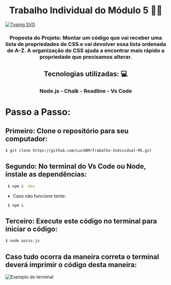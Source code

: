 
<h1 align="center"> Trabalho Individual do Módulo 5 👨‍💻 </h1> 

[![Typing SVG](https://readme-typing-svg.demolab.com?font=Arial&size=36&pause=1000&color=000000&center=true&vCenter=true&width=435&lines=Facilitando+o+Dia+a+Dia)](https://git.io/typing-svg)






<h3 align="center"> Proposta do Projeto: Montar um código que vai receber uma lista de propriedades de CSS e vai devolver essa lista ordenada de A-Z. A organização do CSS ajuda a encontrar mais rápido a propriedade que precisamos alterar. </h3>


<h2 align="center"> Tecnologias utilizadas: 💻 </h2>

<h3 align="center"> Node.js - Chalk - Readline - Vs Code <h3>
 
 
  <h1> Passo a Passo: </h2>
  
  <h2> Primeiro: Clone o repositório para seu computador:</h2>
  
  ```sh
  $ git clone https://github.com/LuckBM/Trabalho-Individual-M5.git
  ```
  
<h2> Segundo: No terminal do Vs Code ou Node, instale as dependências:</h2>

```sh
 $ npm i -dev
```

- Caso não funcione tente:

```sh
 $ npm i
```
  
  
  <h2> Terceiro: Execute este código no terminal para iniciar o código:</h2>
  
  ```sh
$ node azcss.js
```

<h2> Caso tudo ocorra da maneira correta o terminal deverá imprimir o código desta maneira:</h2>

![Exemplo do terminal](https://user-images.githubusercontent.com/116355056/226206586-25998d9f-5b22-4002-9391-0c43fd4eec96.png)


